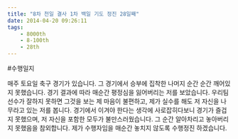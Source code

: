 ```yaml
---
title: "8차 천일 결사 1차 백일 기도 정진 28일째"
date: 2014-04-20 09:26:11
tags:
    - 8000th
    - 8-100th
    - 28th
---
```


#수행일지

매주 토요일 축구 경기가 있습니다. 그 경기에서 승부에 집착한 나머지 순간 순간 깨어있지 못했습니다. 경기 결과에 따라 매순간 평정심을 잃어버리는 저를 보았습니다. 우리팀 선수가 잘하지 못하면 그것을 보는 제 마음이 불편하고, 제가 실수를 해도 저 자신을 나무라고 있는 저를 봅니다. 경기에서 이겨야 한다는 생각에 사로잡히다보니 경기가 즐겁지 못했으며, 저 자신을 포함한 모두가 불만스러웠습니다. 그 순간 알아차리고 놓아버리지 못했음을 참외합니다. 제가 수행자임을 매순간 놓치지 않도록 수행정진 하겠습니다.
